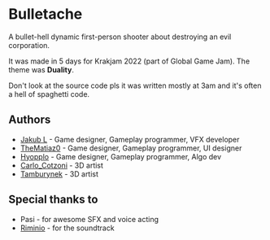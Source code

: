 # Bulletache
A bullet-hell dynamic first-person shooter about destroying an evil corporation.

It was made in 5 days for Krakjam 2022 (part of Global Game Jam). The theme was **Duality**.

Don't look at the source code pls it was written mostly at 3am and it's often a hell of spaghetti code.

## Authors
* [Jakub L](https://github.com/piratehacker) - Game designer, Gameplay programmer, VFX developer
* [TheMatiaz0](https://thematiaz0.github.io) - Game designer, Gameplay programmer, UI designer
* [Hyopplo](https//github.com/jatoja123) - Game designer, Gameplay programmer, Algo dev
* [Carlo_Cotzoni](https://karolkocon.com) - 3D artist
* [Tamburynek](https://github.com/tamburynek) - 3D artist

## Special thanks to
* Pasi - for awesome SFX and voice acting
* [Riminio](https://riminiomusic.com) - for the soundtrack
